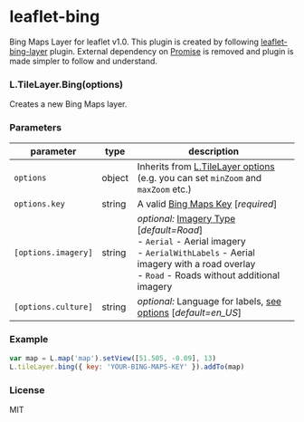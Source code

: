 # leaflet-bing
Bing Maps Layer for leaflet v1.0. This plugin is created by following [leaflet-bing-layer](https://github.com/gmaclennan/leaflet-bing-layer) plugin. External dependency on [Promise](https://developer.mozilla.org/en-US/docs/Web/JavaScript/Reference/Global_Objects/Promise) is removed and plugin is made simpler to follow and understand.

### L.TileLayer.Bing(options)
Creates a new Bing Maps layer.

### Parameters

| parameter                     | type           | description                                                                                           |
| ----------------------------- | -------------- | ----------------------------------------------------------------------------------------------------- |
| `options`                     | object | Inherits from [L.TileLayer options](http://mourner.github.io/Leaflet/reference.html#tilelayer-options) (e.g. you can set `minZoom` and `maxZoom` etc.) |
| `options.key`         | string         | A valid [Bing Maps Key](https://msdn.microsoft.com/en-us/library/ff428642.aspx) [_required_]                                                                   |
| `[options.imagery]` | string         | _optional:_ [Imagery Type](https://msdn.microsoft.com/en-us/library/ff701716.aspx) [_default=Road_] <br>- `Aerial` - Aerial imagery<br>- `AerialWithLabels` - Aerial imagery with a road overlay<br>- `Road` - Roads without additional imagery<br>      |
| `[options.culture]`   | string         | _optional:_ Language for labels, [see options](https://msdn.microsoft.com/en-us/library/hh441729.aspx) [_default=en_US_]           |


### Example

```js
var map = L.map('map').setView([51.505, -0.09], 13)
L.tileLayer.bing({ key: 'YOUR-BING-MAPS-KEY' }).addTo(map)
```

### License

MIT
